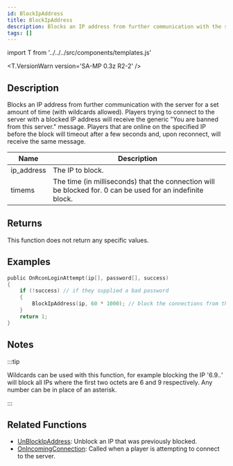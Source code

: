 ```yaml
---
id: BlockIpAddress
title: BlockIpAddress
description: Blocks an IP address from further communication with the server for a set amount of time (with wildcards allowed).
tags: []
---
```


import T from '../../../src/components/templates.js'

<T.VersionWarn version='SA-MP 0.3z R2-2' />

## Description

Blocks an IP address from further communication with the server for a set amount of time (with wildcards allowed). Players trying to connect to the server with a blocked IP address will receive the generic "You are banned from this server." message. Players that are online on the specified IP before the block will timeout after a few seconds and, upon reconnect, will receive the same message.

| Name       | Description                                                                                                |
| ---------- | ---------------------------------------------------------------------------------------------------------- |
| ip_address | The IP to block.                                                                                           |
| timems     | The time (in milliseconds) that the connection will be blocked for. 0 can be used for an indefinite block. |

## Returns

This function does not return any specific values.

## Examples

```c
public OnRconLoginAttempt(ip[], password[], success)
{
    if (!success) // if they supplied a bad password
    {
        BlockIpAddress(ip, 60 * 1000); // block the connections from this ip for one minute
    }
    return 1;
}
```

## Notes

:::tip

Wildcards can be used with this function, for example blocking the IP '6.9._._' will block all IPs where the first two octets are 6 and 9 respectively. Any number can be in place of an asterisk.

:::

## Related Functions

- [UnBlockIpAddress](UnBlockIpAddress): Unblock an IP that was previously blocked.
- [OnIncomingConnection](../callbacks/OnIncomingConnection): Called when a player is attempting to connect to the server.
